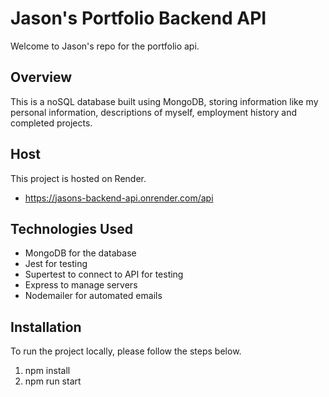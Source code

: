 # Jason's Portfolio Backend API

Welcome to Jason's repo for the portfolio api.

## Overview

This is a noSQL database built using MongoDB, storing information like my personal information, descriptions of myself, employment history and completed projects.

## Host

This project is hosted on Render.

- https://jasons-backend-api.onrender.com/api

## Technologies Used

- MongoDB for the database
- Jest for testing
- Supertest to connect to API for testing
- Express to manage servers
- Nodemailer for automated emails

## Installation

To run the project locally, please follow the steps below.

1. npm install
2. npm run start
